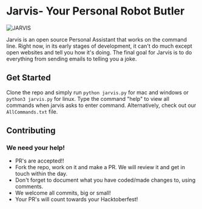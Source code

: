 # Jarvis- Your Personal Robot Butler
![JARVIS](https://github.com/virejdasani/Jarvis/blob/master/res/jarvisimg.jpg?raw=true)

Jarvis is an open source Personal Assistant that works on the command line.
Right now, in its early stages of development, it can't do much except open websites and tell you how it's doing.
The final goal for Jarvis is to do everything from sending emails to telling you a joke.

## Get Started
Clone the repo and simply run `python jarvis.py` for mac and windows or
`python3 jarvis.py` for linux.
Type the command "help" to view all commands when jarvis asks to enter command.
Alternatively, check out our `AllCommands.txt` file.

## Contributing
### We need your help!
- PR's are accepted!!
- Fork the repo, work on it and make a PR. We will review it and get in touch within the day.
- Don't forget to document what you have coded/made changes to, using comments.
- We welcome all commits, big or small!
- Your PR's will count towards your Hacktoberfest!
